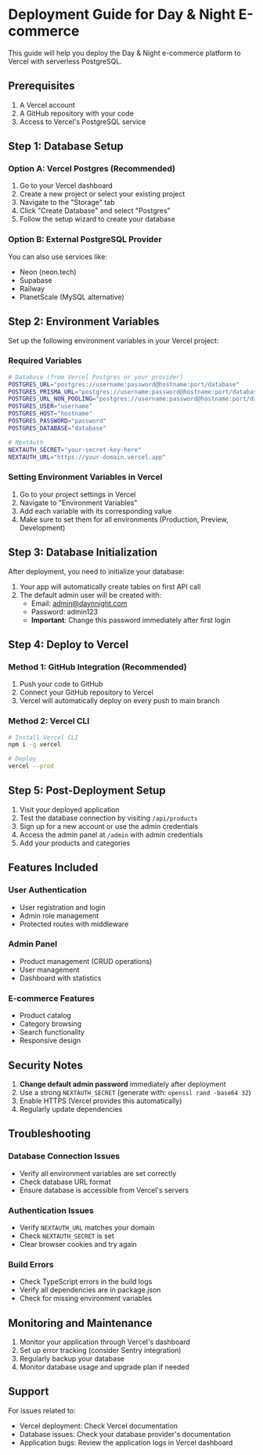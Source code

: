 # Deployment Guide for Day & Night E-commerce

This guide will help you deploy the Day & Night e-commerce platform to Vercel with serverless PostgreSQL.

## Prerequisites

1. A Vercel account
2. A GitHub repository with your code
3. Access to Vercel's PostgreSQL service

## Step 1: Database Setup

### Option A: Vercel Postgres (Recommended)

1. Go to your Vercel dashboard
2. Create a new project or select your existing project
3. Navigate to the "Storage" tab
4. Click "Create Database" and select "Postgres"
5. Follow the setup wizard to create your database

### Option B: External PostgreSQL Provider

You can also use services like:
- Neon (neon.tech)
- Supabase
- Railway
- PlanetScale (MySQL alternative)

## Step 2: Environment Variables

Set up the following environment variables in your Vercel project:

### Required Variables

```bash
# Database (from Vercel Postgres or your provider)
POSTGRES_URL="postgres://username:password@hostname:port/database"
POSTGRES_PRISMA_URL="postgres://username:password@hostname:port/database?pgbouncer=true&connect_timeout=15"
POSTGRES_URL_NON_POOLING="postgres://username:password@hostname:port/database"
POSTGRES_USER="username"
POSTGRES_HOST="hostname"
POSTGRES_PASSWORD="password"
POSTGRES_DATABASE="database"

# NextAuth
NEXTAUTH_SECRET="your-secret-key-here"
NEXTAUTH_URL="https://your-domain.vercel.app"
```

### Setting Environment Variables in Vercel

1. Go to your project settings in Vercel
2. Navigate to "Environment Variables"
3. Add each variable with its corresponding value
4. Make sure to set them for all environments (Production, Preview, Development)

## Step 3: Database Initialization

After deployment, you need to initialize your database:

1. Your app will automatically create tables on first API call
2. The default admin user will be created with:
   - Email: admin@daynnight.com
   - Password: admin123
   - **Important**: Change this password immediately after first login

## Step 4: Deploy to Vercel

### Method 1: GitHub Integration (Recommended)

1. Push your code to GitHub
2. Connect your GitHub repository to Vercel
3. Vercel will automatically deploy on every push to main branch

### Method 2: Vercel CLI

```bash
# Install Vercel CLI
npm i -g vercel

# Deploy
vercel --prod
```

## Step 5: Post-Deployment Setup

1. Visit your deployed application
2. Test the database connection by visiting `/api/products`
3. Sign up for a new account or use the admin credentials
4. Access the admin panel at `/admin` with admin credentials
5. Add your products and categories

## Features Included

### User Authentication
- User registration and login
- Admin role management
- Protected routes with middleware

### Admin Panel
- Product management (CRUD operations)
- User management
- Dashboard with statistics

### E-commerce Features
- Product catalog
- Category browsing
- Search functionality
- Responsive design

## Security Notes

1. **Change default admin password** immediately after deployment
2. Use a strong `NEXTAUTH_SECRET` (generate with: `openssl rand -base64 32`)
3. Enable HTTPS (Vercel provides this automatically)
4. Regularly update dependencies

## Troubleshooting

### Database Connection Issues
- Verify all environment variables are set correctly
- Check database URL format
- Ensure database is accessible from Vercel's servers

### Authentication Issues
- Verify `NEXTAUTH_URL` matches your domain
- Check `NEXTAUTH_SECRET` is set
- Clear browser cookies and try again

### Build Errors
- Check TypeScript errors in the build logs
- Verify all dependencies are in package.json
- Check for missing environment variables

## Monitoring and Maintenance

1. Monitor your application through Vercel's dashboard
2. Set up error tracking (consider Sentry integration)
3. Regularly backup your database
4. Monitor database usage and upgrade plan if needed

## Support

For issues related to:
- Vercel deployment: Check Vercel documentation
- Database issues: Check your database provider's documentation
- Application bugs: Review the application logs in Vercel dashboard